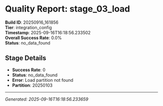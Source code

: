 # Quality Report: stage_03_load

**Build ID**: 20250916_161856  
**Tier**: integration_config  
**Timestamp**: 2025-09-16T16:18:56.233502  
**Overall Success Rate**: 0.0%  
**Status**: no_data_found

## Stage Details

- **Success Rate**: 0
- **Status**: no_data_found
- **Error**: Load partition not found
- **Partition**: 20250103

---
*Generated: 2025-09-16T16:18:56.233659*
